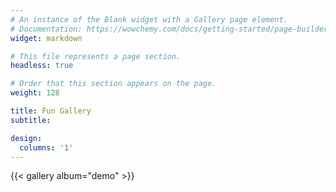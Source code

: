 ```yaml
---
# An instance of the Blank widget with a Gallery page element.
# Documentation: https://wowchemy.com/docs/getting-started/page-builder/
widget: markdown

# This file represents a page section.
headless: true

# Order that this section appears on the page.
weight: 128

title: Fun Gallery
subtitle:

design:
  columns: '1'
---
```


{{< gallery album="demo" >}}
